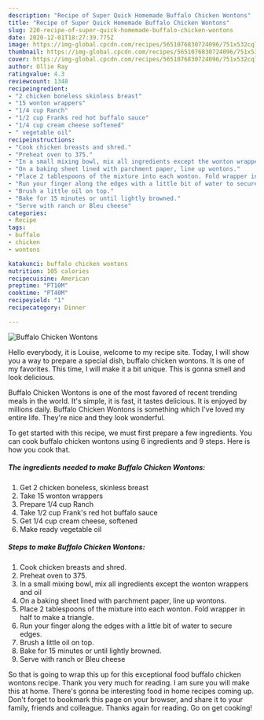 ```yaml
---
description: "Recipe of Super Quick Homemade Buffalo Chicken Wontons"
title: "Recipe of Super Quick Homemade Buffalo Chicken Wontons"
slug: 220-recipe-of-super-quick-homemade-buffalo-chicken-wontons
date: 2020-12-01T18:27:39.775Z
image: https://img-global.cpcdn.com/recipes/5651076830724096/751x532cq70/buffalo-chicken-wontons-recipe-main-photo.jpg
thumbnail: https://img-global.cpcdn.com/recipes/5651076830724096/751x532cq70/buffalo-chicken-wontons-recipe-main-photo.jpg
cover: https://img-global.cpcdn.com/recipes/5651076830724096/751x532cq70/buffalo-chicken-wontons-recipe-main-photo.jpg
author: Ollie Ray
ratingvalue: 4.3
reviewcount: 1348
recipeingredient:
- "2 chicken boneless skinless breast"
- "15 wonton wrappers"
- "1/4 cup Ranch"
- "1/2 cup Franks red hot buffalo sauce"
- "1/4 cup cream cheese softened"
- " vegetable oil"
recipeinstructions:
- "Cook chicken breasts and shred."
- "Preheat oven to 375."
- "In a small mixing bowl, mix all ingredients except the wonton wrappers and oil"
- "On a baking sheet lined with parchment paper, line up wontons."
- "Place 2 tablespoons of the mixture into each wonton. Fold wrapper in half to make a triangle."
- "Run your finger along the edges with a little bit of water to secure edges."
- "Brush a little oil on top."
- "Bake for 15 minutes or until lightly browned."
- "Serve with ranch or Bleu cheese"
categories:
- Recipe
tags:
- buffalo
- chicken
- wontons

katakunci: buffalo chicken wontons 
nutrition: 105 calories
recipecuisine: American
preptime: "PT10M"
cooktime: "PT40M"
recipeyield: "1"
recipecategory: Dinner

---
```



![Buffalo Chicken Wontons](https://img-global.cpcdn.com/recipes/5651076830724096/751x532cq70/buffalo-chicken-wontons-recipe-main-photo.jpg)

Hello everybody, it is Louise, welcome to my recipe site. Today, I will show you a way to prepare a special dish, buffalo chicken wontons. It is one of my favorites. This time, I will make it a bit unique. This is gonna smell and look delicious.

Buffalo Chicken Wontons is one of the most favored of recent trending meals in the world. It's simple, it is fast, it tastes delicious. It is enjoyed by millions daily. Buffalo Chicken Wontons is something which I've loved my entire life. They're nice and they look wonderful.




To get started with this recipe, we must first prepare a few ingredients. You can cook buffalo chicken wontons using 6 ingredients and 9 steps. Here is how you cook that.

<!--inarticleads1-->

##### The ingredients needed to make Buffalo Chicken Wontons:

1. Get 2 chicken boneless, skinless breast
1. Take 15 wonton wrappers
1. Prepare 1/4 cup Ranch
1. Take 1/2 cup Frank&#39;s red hot buffalo sauce
1. Get 1/4 cup cream cheese, softened
1. Make ready  vegetable oil




<!--inarticleads2-->

##### Steps to make Buffalo Chicken Wontons:

1. Cook chicken breasts and shred.
1. Preheat oven to 375.
1. In a small mixing bowl, mix all ingredients except the wonton wrappers and oil
1. On a baking sheet lined with parchment paper, line up wontons.
1. Place 2 tablespoons of the mixture into each wonton. Fold wrapper in half to make a triangle.
1. Run your finger along the edges with a little bit of water to secure edges.
1. Brush a little oil on top.
1. Bake for 15 minutes or until lightly browned.
1. Serve with ranch or Bleu cheese




So that is going to wrap this up for this exceptional food buffalo chicken wontons recipe. Thank you very much for reading. I am sure you will make this at home. There's gonna be interesting food in home recipes coming up. Don't forget to bookmark this page on your browser, and share it to your family, friends and colleague. Thanks again for reading. Go on get cooking!
